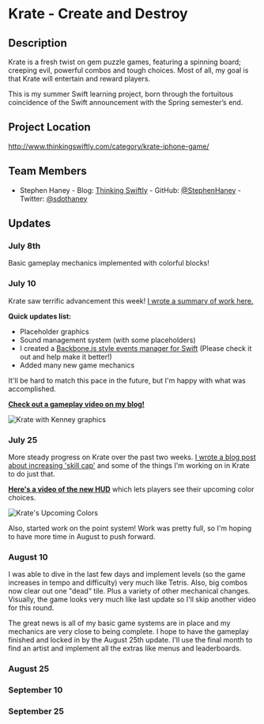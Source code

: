 # Krate - Create and Destroy

## Description

Krate is a fresh twist on gem puzzle games, featuring a spinning board; creeping evil, powerful combos and tough choices.  Most of all, my goal is that Krate will entertain and reward players.

This is my summer Swift learning project, born through the fortuitous coincidence of the Swift announcement with the Spring semester’s end.

## Project Location

http://www.thinkingswiftly.com/category/krate-iphone-game/

## Team Members

- Stephen Haney - Blog: [Thinking Swiftly][1] - GitHub: [@StephenHaney][2] - Twitter: [@sdothaney][3]

## Updates

### July 8th
Basic gameplay mechanics implemented with colorful blocks!

### July 10
Krate saw terrific advancement this week!  [I wrote a summary of work here.](http://www.thinkingswiftly.com/krate-advancing-leaps-bounds/)

**Quick updates list:**
- Placeholder graphics
- Sound management system (with some placeholders)
- I created a [Backbone.js style events manager for Swift](https://github.com/StephenHaney/Swift-Custom-Events) (Please check it out and help make it better!)
- Added many new game mechanics

It'll be hard to match this pace in the future, but I'm happy with what was accomplished.

**[Check out a gameplay video on my blog!](http://www.thinkingswiftly.com/krate-advancing-leaps-bounds/)**

![Krate with Kenney graphics](http://www.thinkingswiftly.com/wp-content/uploads/2014/07/graphics.jpg)

### July 25
More steady progress on Krate over the past two weeks.  [I wrote a blog post about increasing 'skill cap'](http://www.thinkingswiftly.com/raising-skill-cap-hinting-upcoming-events/) and some of the things I'm working on in Krate to do just that.

**[Here's a video of the new HUD](https://www.youtube.com/watch?v=xQIhELP75Ys)** which lets players see their upcoming color choices.

![Krate's Upcoming Colors](http://www.thinkingswiftly.com/wp-content/uploads/2014/07/upcoming-colors.png)

Also, started work on the point system!  Work was pretty full, so I'm hoping to have more time in August to push forward.

### August 10
I was able to dive in the last few days and implement levels (so the game increases in tempo and difficulty) very much like Tetris.  Also, big combos now clear out one "dead" tile.  Plus a variety of other mechanical changes.  Visually, the game looks very much like last update so I'll skip another video for this round.

The great news is all of my basic game systems are in place and my mechanics are very close to being complete.  I hope to have the gameplay finished and locked in by the August 25th update.  I'll use the final month to find an artist and implement all the extras like menus and leaderboards.

### August 25

### September 10

### September 25

[1]: http://www.thinkingswiftly.com
[2]: https://github.com/StephenHaney
[3]: https://twitter.com/sdothaney
